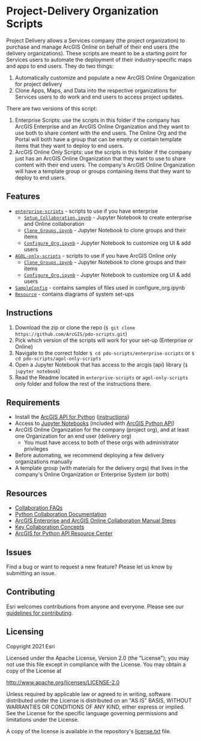 # Project-Delivery Organization Scripts

Project Delivery allows a Services company (the project organization) to purchase and manage ArcGIS Online on behalf of their end users (the delivery organizations). These scripts are meant to be a starting point for Services users to automate the deployment of their industry-specific maps and apps to end users. They do two things:
1. Automatically customize and populate a new ArcGIS Online Organization for project delivery
2. Clone Apps, Maps, and Data into the respective organizations for Services users to do work and end users to access project updates.


There are two versions of this script:
1. Enterprise Scripts: use the scripts in this folder if the company has ArcGIS Enterprise and an ArcGIS Online Organization and they want to use both to share content with the end users. The Online Org and the Portal will both have a group that can be empty or contain template items that they want to deploy to end users.
2. ArcGIS Online Only Scripts: use the scripts in this folder if the company just has an ArcGIS Online Organization that they want to use to share content with their end users. The company's ArcGIS Online Organization will have a template group or groups containing items that they want to deploy to end users.


## Features
* [`enterprise-scripts`](/enterprise-scripts) - scripts to use if you have enterprise
    * [`Setup_Collaboration.ipynb`](/enterprise-scripts/Setup_Collaboration.ipynb) - Jupyter Notebook to create enterprise and Online collaboration
    * [`Clone_Groups.ipynb`](/enterprise-scripts/Clone_Groups.ipynb) - Jupyter Notebook to clone groups and their items
    * [`Configure_Org.ipynb`](/enterprise-scripts/Configure_Org.ipynb) - Jupyter Notebook to customize org UI & add users
* [`AGOL-only-scripts`](/agol-only-scripts) - scripts to use if you have ArcGIS Online only
    * [`Clone_Groups.ipynb`](/agol-only-scripts/Clone_Groups.ipynb) - Jupyter Notebook to clone groups and their items
    * [`Configure_Org.ipynb`](/agol-only-scripts/Configure_Org.ipynb) - Jupyter Notebook to customize org UI & add users
* [`SampleConfig`](/SampleConfig) - contains samples of files used in configure_org.ipynb
* [`Resource`](/Resource) - contains diagrams of system set-ups


## Instructions

1. Download the zip or clone the repo (`$ git clone https://github.com/ArcGIS/pdo-scripts.git`)
2. Pick which version of the scripts will work for your set-up (Enterprise or Online)
3. Navigate to the correct folder `$ cd pdo-scripts/enterprise-scripts` or `$ cd pdo-scripts/agol-only-scripts`
4. Open a Jupyter Notebook that has access to the arcgis (api) library (`$ jupyter notebook`)
5. Read the Readme located in `enterprise-scripts` or `agol-only-scripts` only folder and follow the rest of the instructions there.


## Requirements

* Install the [ArcGIS API for Python](https://developers.arcgis.com/python/) ([instructions](https://developers.arcgis.com/python/guide/install-and-set-up/))
* Access to [Jupyter Notebooks](http://jupyter.org/) (included with [ArcGIS Python API](https://developers.arcgis.com/python/guide/install-and-set-up/#Test-your-install-with-jupyter-notebook))
* ArcGIS Online Organization for the company (project org), and at least one Organization for an end user (delivery org)
    - You must have access to both of these orgs with administrator privileges
* Before automating, we recommend deploying a few delivery organizations manually
* A template group (with materials for the delivery orgs) that lives in the company's Online Organization or Enterprise System (or both)


## Resources

* [Collaboration FAQs](https://enterprise.arcgis.com/en/portal/latest/administer/windows/common-questions-for-distributed-collaboration.htm)
* [Python Collaboration Documentation](https://developers.arcgis.com/python/guide/building-distributed-gis-through-collaborations/#Shortcut-to-establish-collaborations-in-a-single-step)
* [ArcGIS Enterprise and ArcGIS Online Collaboration Manual Steps](https://enterprise.arcgis.com/en/portal/latest/administer/windows/set-up-an-arcgis-enterprise-and-arcgis-online-collaboration.htm)
* [Key Collaboration Concepts](https://enterprise.arcgis.com/en/portal/latest/administer/windows/key-concepts.htm)
* [ArcGIS for Python API Resource Center](https://community.esri.com/groups/arcgis-python-api/)


## Issues

Find a bug or want to request a new feature?  Please let us know by submitting an issue.


## Contributing

Esri welcomes contributions from anyone and everyone. Please see our [guidelines for contributing](https://github.com/esri/contributing).


## Licensing
Copyright 2021 Esri

Licensed under the Apache License, Version 2.0 (the "License");
you may not use this file except in compliance with the License.
You may obtain a copy of the License at

   http://www.apache.org/licenses/LICENSE-2.0

Unless required by applicable law or agreed to in writing, software
distributed under the License is distributed on an "AS IS" BASIS,
WITHOUT WARRANTIES OR CONDITIONS OF ANY KIND, either express or implied.
See the License for the specific language governing permissions and
limitations under the License.

A copy of the license is available in the repository's [license.txt]( https://raw.github.com/Esri/aec-scripts/master/license.txt) file.